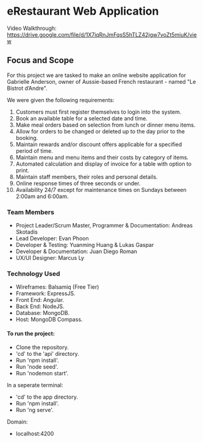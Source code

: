 # eRestaurant Web Application
Video Walkthrough:
https://drive.google.com/file/d/1X7iqRnJmFqsS5hTLZ42jgw7voZt5miuK/view

## Focus and Scope
For this project we are tasked to make an online website application for Gabrielle Anderson, owner of Aussie-based French restaurant - named "Le Bistrot d’Andre".

We were given the following requirements:
1. Customers must first register themselves to login into the system.
2. Book an available table for a selected date and time.
3. Make meal orders based on selection from lunch or dinner menu items. 
4. Allow for orders to be changed or deleted up to the day prior to the booking.
5. Maintain rewards and/or discount offers applicable for a specified period of time.
6. Maintain menu and menu items and their costs by category of items.
7. Automated calculation and display of invoice for a table with option to print.
8. Maintain staff members, their roles and personal details. 
9. Online response times of three seconds or under.
10. Availability 24/7 except for maintenance times on Sundays between 2:00am and 6:00am.

### Team Members
- Project Leader/Scrum Master, Programmer & Documentation: Andreas Skotadis
- Lead Developer: Evan Phoon
- Developer & Testing: Yuanming Huang & Lukas Gaspar
- Developer & Documentation: Juan Diego Roman
- UX/UI Designer: Marcus Ly

### Technology Used
- Wireframes: Balsamiq (Free Tier)
- Framework: ExpressJS. 
- Front End: Angular.
- Back End: NodeJS. 
- Database: MongoDB.
- Host: MongoDB Compass.

#### To run the project:
- Clone the repository.
- 'cd' to the 'api' directory.
- Run 'npm install'.
- Run 'node seed'.
- Run 'nodemon start'.

In a seperate terminal:
- 'cd' to the app directory.
- Run 'npm install'.
- Run 'ng serve'.

Domain:
- localhost:4200